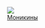 ![](/books/prose_history/Джеймс%20Фенимор%20Купер/Моникины.jpg)  
[Моникины](/books/prose_history/Джеймс%20Фенимор%20Купер/Моникины)